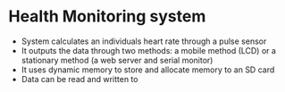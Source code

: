 # Health Monitoring system
- System calculates an individuals heart rate through a pulse sensor
- It outputs the data through two methods: a mobile method (LCD) or a stationary method (a web server and serial monitor)
- It uses dynamic memory to store and allocate memory to an SD card
- Data can be read and written to
